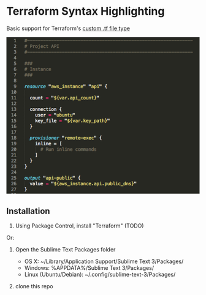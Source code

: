 Terraform Syntax Highlighting
===============================

Basic support for Terraform's [custom .tf file type](http://www.terraform.io/docs/configuration/syntax.html)


![screenshot](screenshot.png)


Installation
------------

1. Using Package Control, install "Terraform" (TODO)

Or:

1. Open the Sublime Text Packages folder

    - OS X: ~/Library/Application Support/Sublime Text 3/Packages/
    - Windows: %APPDATA%/Sublime Text 3/Packages/
    - Linux (Ubuntu/Debian): ~/.config/sublime-text-3/Packages/

2. clone this repo
